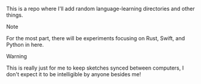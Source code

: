 This is a repo where I'll add random language-learning directories and other things.

> [!NOTE]
> For the most part, there will be experiments focusing on Rust, Swift, and Python in here.

> [!WARNING]
> This is really just for me to keep sketches synced between computers, I don't expect it to be intelligible by anyone besides me!
